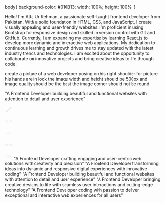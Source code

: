 body{
    background-color: #010B13;
    width: 100%;
    height: 100%;
}

Hello! I'm Atta Ur Rehman, a passionate self-taught frontend developer from Pakistan. With a solid foundation in HTML, CSS, and JavaScript, I create visually appealing and user-friendly websites. I'm proficient in using Bootstrap for responsive design and skilled in version control with Git and GitHub. Currently, I am expanding my expertise by learning React.js to develop more dynamic and interactive web applications. My dedication to continuous learning and growth drives me to stay updated with the latest industry trends and technologies. I am excited about the opportunity to collaborate on innovative projects and bring creative ideas to life through code.

create a picture of a web developer posing on his right shoulder for picture his hands are in lock the image width and height should be 500px and image quality should be the best  the image corner should not be round

"A Frontend Developer building beautiful and functional websites with attention to detail and user experience"


<box-icon name='happy' type='solid' color='#fffa00' ></box-icon>
<box-icon name='laugh' type='solid' color='#fffa00' ></box-icon>

<!-- brush -->
<svg xmlns="http://www.w3.org/2000/svg" height="24px" viewBox="0 -960 960 960" width="24px" fill="#e8eaed"><path d="M240-120q-45 0-89-22t-71-58q26 0 53-20.5t27-59.5q0-50 35-85t85-35q50 0 85 35t35 85q0 66-47 113t-113 47Zm0-80q33 0 56.5-23.5T320-280q0-17-11.5-28.5T280-320q-17 0-28.5 11.5T240-280q0 23-5.5 42T220-202q5 2 10 2h10Zm230-160L360-470l358-358q11-11 27.5-11.5T774-828l54 54q12 12 12 28t-12 28L470-360Zm-190 80Z"/></svg>

<!-- code brackets -->
<svg xmlns="http://www.w3.org/2000/svg" height="24px" viewBox="0 -960 960 960" width="24px" fill="#e8eaed"><path d="M320-240 80-480l240-240 57 57-184 184 183 183-56 56Zm320 0-57-57 184-184-183-183 56-56 240 240-240 240Z"/></svg>

<!-- js -->
<svg xmlns="http://www.w3.org/2000/svg" height="24px" viewBox="0 -960 960 960" width="24px" fill="#e8eaed"><path d="M300-360q-25 0-42.5-17.5T240-420v-40h60v40h60v-180h60v180q0 25-17.5 42.5T360-360h-60Zm220 0q-17 0-28.5-11.5T480-400v-40h60v20h80v-40H520q-17 0-28.5-11.5T480-500v-60q0-17 11.5-28.5T520-600h120q17 0 28.5 11.5T680-560v40h-60v-20h-80v40h100q17 0 28.5 11.5T680-460v60q0 17-11.5 28.5T640-360H520Z"/></svg>

<!-- html -->
<svg xmlns="http://www.w3.org/2000/svg" height="24px" viewBox="0 -960 960 960" width="24px" fill="#e8eaed"><path d="M0-360v-240h60v80h80v-80h60v240h-60v-100H60v100H0Zm310 0v-180h-70v-60h200v60h-70v180h-60Zm170 0v-200q0-17 11.5-28.5T520-600h180q17 0 28.5 11.5T740-560v200h-60v-180h-40v140h-60v-140h-40v180h-60Zm320 0v-240h60v180h100v60H800Z"/></svg>





<!-- css -->
<svg xmlns="http://www.w3.org/2000/svg" height="24px" viewBox="0 -960 960 960" width="24px" fill="#e8eaed"><path d="M420-360q-17 0-28.5-11.5T380-400v-40h60v20h80v-40H420q-17 0-28.5-11.5T380-500v-60q0-17 11.5-28.5T420-600h120q17 0 28.5 11.5T580-560v40h-60v-20h-80v40h100q17 0 28.5 11.5T580-460v60q0 17-11.5 28.5T540-360H420Zm260 0q-17 0-28.5-11.5T640-400v-40h60v20h80v-40H680q-17 0-28.5-11.5T640-500v-60q0-17 11.5-28.5T680-600h120q17 0 28.5 11.5T840-560v40h-60v-20h-80v40h100q17 0 28.5 11.5T840-460v60q0 17-11.5 28.5T800-360H680Zm-520 0q-17 0-28.5-11.5T120-400v-160q0-17 11.5-28.5T160-600h120q17 0 28.5 11.5T320-560v40h-60v-20h-80v120h80v-20h60v40q0 17-11.5 28.5T280-360H160Z"/></svg>
"A Frontend Developer crafting engaging and user-centric web solutions with creativity and precision"
"A Frontend Developer transforming ideas into dynamic and responsive digital experiences with innovative coding"
"A Frontend Developer building beautiful and functional websites with attention to detail and user experience"
"A Frontend Developer bringing creative designs to life with seamless user interactions and cutting-edge technology"
"A Frontend Developer coding with passion to deliver exceptional and interactive web experiences for all users"